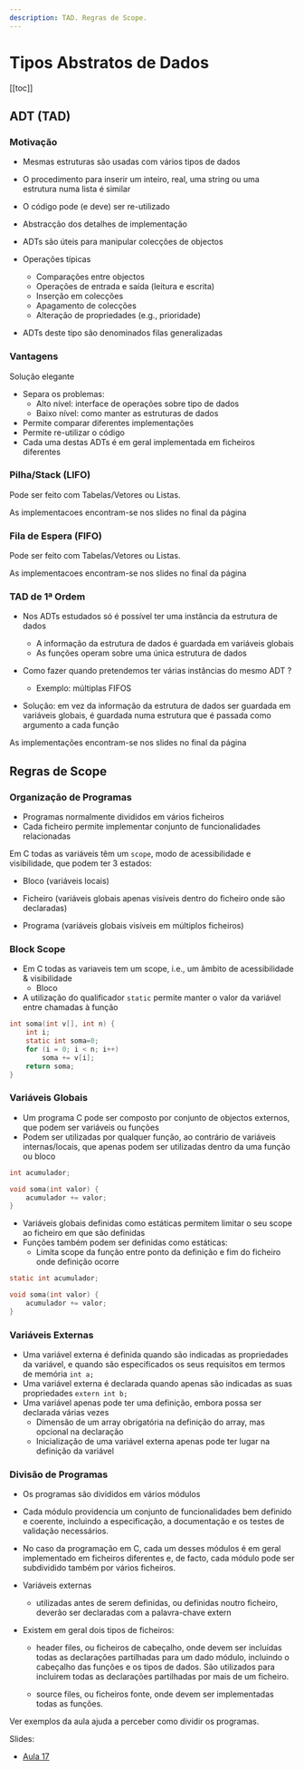 ```yaml
---
description: TAD. Regras de Scope.
---
```


# Tipos Abstratos de Dados

[[toc]]

## ADT (TAD)

### Motivação

- Mesmas estruturas são usadas com vários tipos de dados

- O procedimento para inserir um inteiro, real, uma string ou
  uma estrutura numa lista é similar
- O código pode (e deve) ser re-utilizado
- Abstracção dos detalhes de implementação

- ADTs são úteis para manipular colecções de objectos

- Operações típicas
  - Comparações entre objectos
  - Operações de entrada e saída (leitura e escrita)
  - Inserção em colecções
  - Apagamento de colecções
  - Alteração de propriedades (e.g., prioridade)
- ADTs deste tipo são denominados filas generalizadas

### Vantagens

Solução elegante

- Separa os problemas:
  - Alto nível: interface de operações sobre tipo de dados
  - Baixo nível: como manter as estruturas de dados
- Permite comparar diferentes implementações
- Permite re-utilizar o código
- Cada uma destas ADTs é em geral
  implementada em ficheiros diferentes

### Pilha/Stack (LIFO)

Pode ser feito com Tabelas/Vetores ou Listas.

As implementacoes encontram-se nos slides no final da página

### Fila de Espera (FIFO)

Pode ser feito com Tabelas/Vetores ou Listas.

As implementacoes encontram-se nos slides no final da página

### TAD de 1ª Ordem

- Nos ADTs estudados só é possível ter uma instância da
  estrutura de dados
  - A informação da estrutura de dados é guardada em variáveis
    globais
  - As funções operam sobre uma única estrutura de dados
- Como fazer quando pretendemos ter várias instâncias
  do mesmo ADT ?

  - Exemplo: múltiplas FIFOS

- Solução: em vez da informação da estrutura de dados
  ser guardada em variáveis globais, é guardada numa
  estrutura que é passada como argumento a cada função

As implementações encontram-se nos slides no final da página

## Regras de Scope

### Organização de Programas

- Programas normalmente divididos em vários ficheiros
- Cada ficheiro permite implementar conjunto de
  funcionalidades relacionadas

Em C todas as variáveis têm um `scope`, modo de acessibilidade e visibilidade,
que podem ter 3 estados:

- Bloco (variáveis locais)

- Ficheiro (variáveis globais apenas visíveis dentro do ficheiro onde são declaradas)

- Programa (variáveis globais visíveis em múltiplos ficheiros)

### Block Scope

- Em C todas as variaveis tem um scope, i.e., um âmbito
  de acessibilidade & visibilidade
  - Bloco
- A utilização do qualificador `static` permite manter o
  valor da variável entre chamadas à função

```c
int soma(int v[], int n) {
    int i;
    static int soma=0;
    for (i = 0; i < n; i++)
        soma += v[i];
    return soma;
}
```

### Variáveis Globais

- Um programa C pode ser composto por conjunto de
  objectos externos, que podem ser variáveis ou funções
- Podem ser utilizadas por qualquer função, ao contrário
  de variáveis internas/locais, que apenas podem ser
  utilizadas dentro da uma função ou bloco

```c
int acumulador;

void soma(int valor) {
    acumulador += valor;
}
```

- Variáveis globais definidas como estáticas permitem
  limitar o seu scope ao ficheiro em que são definidas
- Funções também podem ser definidas como estáticas:
  - Limita scope da função entre ponto da definição e fim do ficheiro
    onde definição ocorre

```c
static int acumulador;

void soma(int valor) {
    acumulador += valor;
}
```

### Variáveis Externas

- Uma variável externa é definida quando são indicadas as
  propriedades da variável, e quando são especificados os
  seus requisitos em termos de memória
  `int a;`
- Uma variável externa é declarada quando apenas são
  indicadas as suas propriedades
  `extern int b;`
- Uma variável apenas pode ter uma definição, embora
  possa ser declarada várias vezes
  - Dimensão de um array obrigatória na definição do array, mas
    opcional na declaração
  - Inicialização de uma variável externa apenas pode ter lugar na
    definição da variável

### Divisão de Programas

- Os programas são divididos em vários módulos
- Cada módulo providencia um conjunto de
  funcionalidades bem definido e coerente, incluindo a
  especificação, a documentação e os testes de validação
  necessários.
- No caso da programação em C, cada um desses
  módulos é em geral implementado em ficheiros
  diferentes e, de facto, cada módulo pode ser
  subdividido também por vários ficheiros.

- Variáveis externas

  - utilizadas antes de serem definidas, ou definidas noutro ficheiro,
    deverão ser declaradas com a palavra-chave extern

- Existem em geral dois tipos de ficheiros:

  - header files, ou ficheiros de cabeçalho, onde devem
    ser incluídas todas as declarações partilhadas para
    um dado módulo, incluindo o cabeçalho das funções
    e os tipos de dados. São utilizados para incluirem todas as declarações
    partilhadas por mais de um ficheiro.

  - source files, ou ficheiros fonte, onde devem ser
    implementadas todas as funções.

Ver exemplos da aula ajuda a perceber como dividir os programas.

Slides:

- [Aula 17](https://drive.google.com/file/d/1SgzVTe69kt8RgDf1_O1ty7cC9Ji35p5m/view?usp=sharing)
